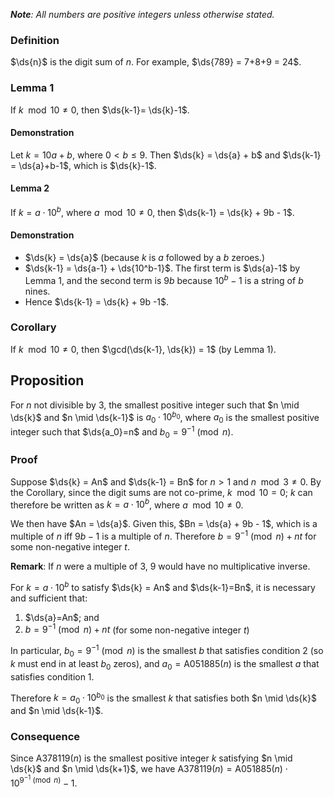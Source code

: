 $\newcommand{\ds}[1]{\text{digsum}(#1)}$
***Note**: All numbers are positive integers unless otherwise stated.*

### Definition

$\ds{n}$ is the digit sum of $n$. For example, $\ds{789} = 7+8+9 = 24$.

### Lemma 1

If $k \mod{10} \ne 0$, then $\ds{k-1}= \ds{k}-1$.

#### Demonstration

Let $k = 10a + b$, where $0 < b \le 9$. Then $\ds{k} = \ds{a} + b$ and $\ds{k-1} = \ds{a}+b-1$, which is $\ds{k}-1$.

#### Lemma 2

If $k = a \cdot 10^b$, where $a \mod{10} \ne 0$, then $\ds{k-1} = \ds{k} + 9b - 1$.

#### Demonstration

* $\ds{k} = \ds{a}$ (because $k$ is $a$ followed by a $b$ zeroes.) 
* $\ds{k-1} = \ds{a-1} + \ds{10^b-1}$. The first term is $\ds{a}-1$ by Lemma 1, and the second term is $9b$ because $10^b-1$ is a string of $b$ nines.
* Hence $\ds{k-1} = \ds{k} + 9b -1$.

### Corollary

If $k \mod 10 \ne 0$, then $\gcd(\ds{k-1}, \ds{k}) = 1$ (by Lemma 1). 

## Proposition

For $n$ not divisible by 3, the smallest positive integer such that $n \mid \ds{k}$ and $n \mid \ds{k-1}$  is $a_0\cdot 10^{b_0}$, where $a_0$ is the smallest positive integer such that $\ds{a_0}=n$ and $b_0=9^{-1}\pmod{n}$.

### Proof

Suppose $\ds{k} = An$ and $\ds{k-1} = Bn$ for $n>1$ and $n \mod 3 \ne 0$. By the Corollary, since the digit sums are not co-prime, $k \mod 10 = 0$; $k$ can therefore be written as $k = a \cdot 10^b$, where $a \mod 10 \ne 0$.

We then have $An = \ds{a}$. Given this, $Bn = \ds{a} + 9b - 1$, which is a multiple of $n$ iff $9b-1$ is a multiple of $n$. Therefore $b = 9^{-1} \pmod{n} + nt$ for some non-negative integer $t$. 

**Remark**: If $n$ were a multiple of 3, 9 would have no multiplicative inverse. 

For $k = a\cdot 10^b$ to satisfy $\ds{k} = An$ and $\ds{k-1}=Bn$, it is necessary and sufficient that:

1. $\ds{a}=An$; and
2. $b = 9^{-1}\pmod{n} + nt$ (for some non-negative integer $t$)

In particular, $b_0 = 9^{-1} \pmod{n}$ is the smallest $b$ that satisfies condition 2 (so $k$ must end in at least $b_0$ zeros), and $a_0 = \text{A051885}(n)$ is the smallest $a$ that satisfies condition 1. 

Therefore $k = a_0 \cdot 10^{b_0}$ is the smallest $k$ that satisfies both $n \mid \ds{k}$ and $n \mid \ds{k-1}$.

### Consequence

Since $\text{A378119}(n)$ is the smallest positive integer $k$ satisfying $n \mid \ds{k}$ and $n \mid \ds{k+1}$, we have $\text{A378119}(n) = \text{A051885}(n) \cdot 10^{9^{-1} \pmod n}-1$.
